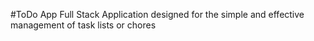 #ToDo App Full Stack
Application designed for the simple and effective management of task lists or
chores
